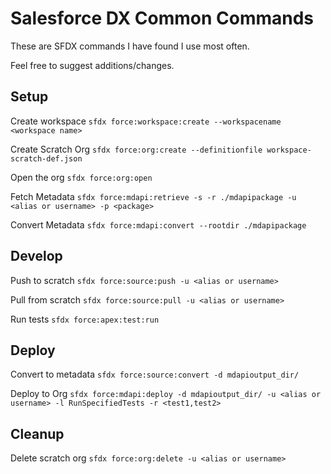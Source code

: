 # Salesforce DX Common Commands

These are SFDX commands I have found I use most often.

Feel free to suggest additions/changes.


## Setup
Create workspace `sfdx force:workspace:create --workspacename <workspace name>`

Create Scratch Org   `sfdx force:org:create --definitionfile workspace-scratch-def.json`

Open the org         `sfdx force:org:open`

Fetch Metadata       `sfdx force:mdapi:retrieve -s -r ./mdapipackage -u <alias or username> -p <package>`

Convert Metadata     `sfdx force:mdapi:convert --rootdir ./mdapipackage`


## Develop
Push to scratch	`sfdx force:source:push -u <alias or username>`

Pull from scratch     `sfdx force:source:pull -u <alias or username>`

Run tests `sfdx force:apex:test:run`

## Deploy
Convert to metadata  `sfdx force:source:convert -d mdapioutput_dir/`

Deploy to Org        `sfdx force:mdapi:deploy -d mdapioutput_dir/ -u <alias or username> -l RunSpecifiedTests -r <test1,test2>`

## Cleanup
Delete scratch org   `sfdx force:org:delete -u <alias or username>`
